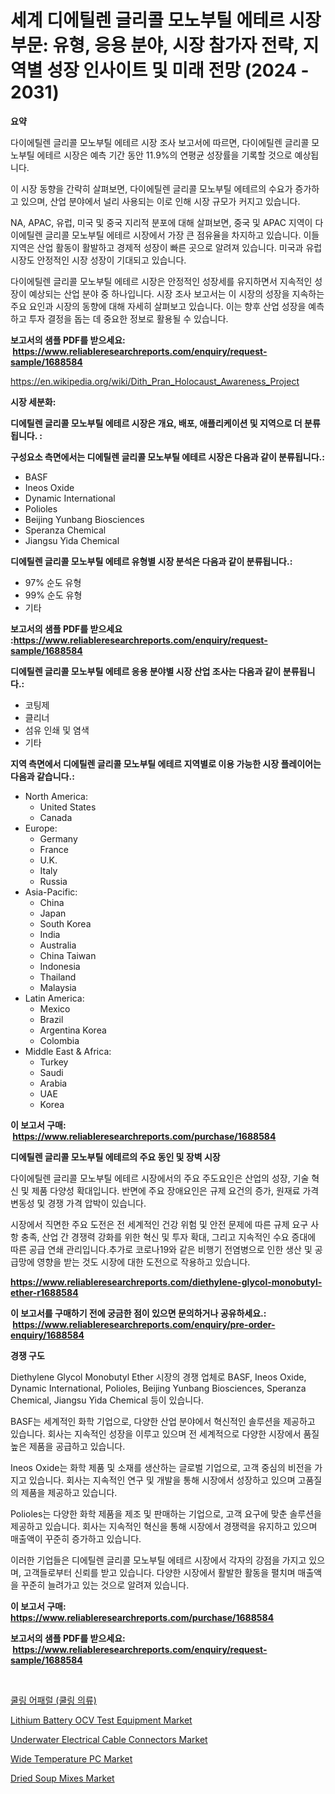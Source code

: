 <p><h1>세계 디에틸렌 글리콜 모노부틸 에테르 시장 부문: 유형, 응용 분야, 시장 참가자 전략, 지역별 성장 인사이트 및 미래 전망 (2024 - 2031)</h1></p><p><strong>요약</strong></p>
<p><p>다이에틸렌 글리콜 모노부틸 에테르 시장 조사 보고서에 따르면, 다이에틸렌 글리콜 모노부틸 에테르 시장은 예측 기간 동안 11.9%의 연평균 성장률을 기록할 것으로 예상됩니다.</p><p>이 시장 동향을 간략히 살펴보면, 다이에틸렌 글리콜 모노부틸 에테르의 수요가 증가하고 있으며, 산업 분야에서 널리 사용되는 이로 인해 시장 규모가 커지고 있습니다.</p><p>NA, APAC, 유럽, 미국 및 중국 지리적 분포에 대해 살펴보면, 중국 및 APAC 지역이 다이에틸렌 글리콜 모노부틸 에테르 시장에서 가장 큰 점유율을 차지하고 있습니다. 이들 지역은 산업 활동이 활발하고 경제적 성장이 빠른 곳으로 알려져 있습니다. 미국과 유럽 시장도 안정적인 시장 성장이 기대되고 있습니다.</p><p>다이에틸렌 글리콜 모노부틸 에테르 시장은 안정적인 성장세를 유지하면서 지속적인 성장이 예상되는 산업 분야 중 하나입니다. 시장 조사 보고서는 이 시장의 성장을 지속하는 주요 요인과 시장의 동향에 대해 자세히 살펴보고 있습니다. 이는 향후 산업 성장을 예측하고 투자 결정을 돕는 데 중요한 정보로 활용될 수 있습니다.</p></p>
<p><strong>보고서의 샘플 PDF를 받으세요: &nbsp;<a href="https://www.reliableresearchreports.com/enquiry/request-sample/1688584">https://www.reliableresearchreports.com/enquiry/request-sample/1688584</a></strong></p>
<p><a href="https://en.wikipedia.org/wiki/Dith_Pran_Holocaust_Awareness_Project">https://en.wikipedia.org/wiki/Dith_Pran_Holocaust_Awareness_Project</a></p>
<p><strong>시장 세분화:</strong></p>
<p><strong> 디에틸렌 글리콜 모노부틸 에테르 시장은 개요, 배포, 애플리케이션 및 지역으로 더 분류됩니다. :</strong></p>
<p><strong>구성요소 측면에서는 디에틸렌 글리콜 모노부틸 에테르 시장은 다음과 같이 분류됩니다.:</strong></p>
<p><ul><li>BASF</li><li>Ineos Oxide</li><li>Dynamic International</li><li>Polioles</li><li>Beijing Yunbang Biosciences</li><li>Speranza Chemical</li><li>Jiangsu Yida Chemical</li></ul></p>
<p><strong> 디에틸렌 글리콜 모노부틸 에테르 유형별 시장 분석은 다음과 같이 분류됩니다.:</strong></p>
<p><ul><li>97% 순도 유형</li><li>99% 순도 유형</li><li>기타</li></ul></p>
<p><strong>보고서의 샘플 PDF를 받으세요 :<a href="https://www.reliableresearchreports.com/enquiry/request-sample/1688584">https://www.reliableresearchreports.com/enquiry/request-sample/1688584</a></strong></p>
<p><strong> 디에틸렌 글리콜 모노부틸 에테르 응용 분야별 시장 산업 조사는 다음과 같이 분류됩니다.:</strong></p>
<p><ul><li>코팅제</li><li>클리너</li><li>섬유 인쇄 및 염색</li><li>기타</li></ul></p>
<p><strong>지역 측면에서 디에틸렌 글리콜 모노부틸 에테르 지역별로 이용 가능한 시장 플레이어는 다음과 같습니다.:</strong></p>
<p><ul>
    <li>
        North America:
        <ul>
            <li>United States</li>
            <li>Canada</li>
        </ul>
    </li>
    <li>
        Europe:
        <ul>
            <li>Germany</li>
            <li>France</li>
            <li>U.K.</li>
            <li>Italy</li>
            <li>Russia</li>
        </ul>
    </li>
    <li>
        Asia-Pacific:
        <ul>
            <li>China</li>
            <li>Japan</li>
            <li>South Korea</li>
            <li>India</li>
            <li>Australia</li>
            <li>China Taiwan</li>
            <li>Indonesia</li>
            <li>Thailand</li>
            <li>Malaysia</li>
        </ul>
    </li>
    <li>
        Latin America:
        <ul>
            <li>Mexico</li>
            <li>Brazil</li>
            <li>Argentina Korea</li>
            <li>Colombia</li>
        </ul>
    </li>
    <li>
        Middle East & Africa:
        <ul>
            <li>Turkey</li>
            <li>Saudi</li>
            <li>Arabia</li>
            <li>UAE</li>
            <li>Korea</li>
        </ul>
    </li>
    </ul></p>
<p><strong>이 보고서 구매: &nbsp;<a href="https://www.reliableresearchreports.com/purchase/1688584">https://www.reliableresearchreports.com/purchase/1688584</a></strong></p>
<p><strong>디에틸렌 글리콜 모노부틸 에테르의 주요 동인 및 장벽 시장</strong></p>
<p><p>다이에틸렌 글리콜 모노부틸 에테르 시장에서의 주요 주도요인은 산업의 성장, 기술 혁신 및 제품 다양성 확대입니다. 반면에 주요 장애요인은 규제 요건의 증가, 원재료 가격 변동성 및 경쟁 가격 압박이 있습니다.</p><p>시장에서 직면한 주요 도전은 전 세계적인 건강 위험 및 안전 문제에 따른 규제 요구 사항 충족, 산업 간 경쟁력 강화를 위한 혁신 및 투자 확대, 그리고 지속적인 수요 증대에 따른 공급 연쇄 관리입니다.추가로 코로나19와 같은 비행기 전염병으로 인한 생산 및 공급망에 영향을 받는 것도 시장에 대한 도전으로 작용하고 있습니다.</p></p>
<p><strong><a href="https://www.reliableresearchreports.com/diethylene-glycol-monobutyl-ether-r1688584">https://www.reliableresearchreports.com/diethylene-glycol-monobutyl-ether-r1688584</a></strong></p>
<p><strong>이 보고서를 구매하기 전에 궁금한 점이 있으면 문의하거나 공유하세요.: &nbsp;<a href="https://www.reliableresearchreports.com/enquiry/pre-order-enquiry/1688584">https://www.reliableresearchreports.com/enquiry/pre-order-enquiry/1688584</a></strong></p>
<p><strong>경쟁 구도</strong></p>
<p><p>Diethylene Glycol Monobutyl Ether 시장의 경쟁 업체로 BASF, Ineos Oxide, Dynamic International, Polioles, Beijing Yunbang Biosciences, Speranza Chemical, Jiangsu Yida Chemical 등이 있습니다. </p><p>BASF는 세계적인 화학 기업으로, 다양한 산업 분야에서 혁신적인 솔루션을 제공하고 있습니다. 회사는 지속적인 성장을 이루고 있으며 전 세계적으로 다양한 시장에서 품질 높은 제품을 공급하고 있습니다. </p><p>Ineos Oxide는 화학 제품 및 소재를 생산하는 글로벌 기업으로, 고객 중심의 비전을 가지고 있습니다. 회사는 지속적인 연구 및 개발을 통해 시장에서 성장하고 있으며 고품질의 제품을 제공하고 있습니다. </p><p>Polioles는 다양한 화학 제품을 제조 및 판매하는 기업으로, 고객 요구에 맞춘 솔루션을 제공하고 있습니다. 회사는 지속적인 혁신을 통해 시장에서 경쟁력을 유지하고 있으며 매출액이 꾸준히 증가하고 있습니다. </p><p>이러한 기업들은 디에틸렌 글리콜 모노부틸 에테르 시장에서 각자의 강점을 가지고 있으며, 고객들로부터 신뢰를 받고 있습니다. 다양한 시장에서 활발한 활동을 펼치며 매출액을 꾸준히 늘려가고 있는 것으로 알려져 있습니다.</p></p>
<p><strong>이 보고서 구매: &nbsp; <a href="https://www.reliableresearchreports.com/purchase/1688584">https://www.reliableresearchreports.com/purchase/1688584</a></strong></p>
<p><strong>보고서의 샘플 PDF를 받으세요: &nbsp;<a href="https://www.reliableresearchreports.com/enquiry/request-sample/1688584">https://www.reliableresearchreports.com/enquiry/request-sample/1688584</a></strong><strong></strong></p>
<p>&nbsp;</p>
<p><p><a href="https://github.com/Nicolasrown5/Market-Research-Report-List-2/blob/main/717432244712.md">쿨링 어패럴 (쿨링 의류)</a></p><p><a href="https://issuu.com/reportprime-2/docs/lithium-battery-ocv-test-equipment-market-size-203">Lithium Battery OCV Test Equipment Market</a></p><p><a href="https://github.com/lavernaCole75/Market-Research-Report-List-1/blob/main/underwater-electrical-cable-connectors-market.md">Underwater Electrical Cable Connectors Market</a></p><p><a href="https://github.com/HettieStehr/Market-Research-Report-List-1/blob/main/wide-temperature-pc-market.md">Wide Temperature PC Market</a></p><p><a href="https://medium.com/@earlecmcneil/global-dried-soup-mixes-industry-research-report-competitive-landscape-market-size-regional-754608a7590d">Dried Soup Mixes Market</a></p></p>
